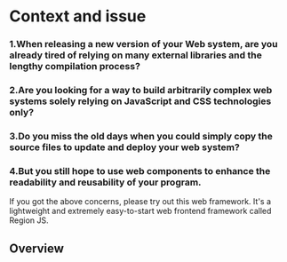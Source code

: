 # Context and issue
### 1.When releasing a new version of your Web system, are you already tired of relying on many external libraries and the lengthy compilation process?
### 2.Are you looking for a way to build arbitrarily complex web systems solely relying on JavaScript and CSS technologies only?
### 3.Do you miss the old days when you could simply copy the source files to update and deploy your web system?
### 4.But you still hope to use web components to enhance the readability and reusability of your program.

If you got the above concerns, please try out this web framework. It's a lightweight and extremely easy-to-start web frontend framework called Region JS.

## Overview
